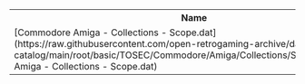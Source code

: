 <table>
<tr><th>Name</th><th>Size</th></tr>
<tr><td>[Commodore Amiga - Collections - Scope.dat](https://raw.githubusercontent.com/open-retrogaming-archive/dat-catalog/main/root/basic/TOSEC/Commodore/Amiga/Collections/Scope/Commodore Amiga - Collections - Scope.dat)</td><td>71431</td></tr>
</table>
